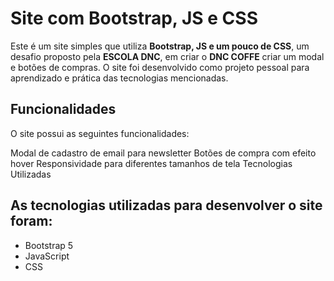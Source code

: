 # Site com Bootstrap, JS e CSS
Este é um site simples que utiliza **Bootstrap, JS e um pouco de CSS**, um desafio proposto pela **ESCOLA DNC**, em criar o **DNC COFFE** criar um modal e botões de compras. O site foi desenvolvido como projeto pessoal para aprendizado e prática das tecnologias mencionadas.

## Funcionalidades
O site possui as seguintes funcionalidades:

Modal de cadastro de email para newsletter
Botões de compra com efeito hover
Responsividade para diferentes tamanhos de tela
Tecnologias Utilizadas

## As tecnologias utilizadas para desenvolver o site foram:

- Bootstrap 5
- JavaScript
- CSS